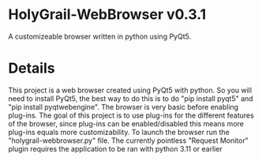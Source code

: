 # HolyGrail-WebBrowser v0.3.1
A customizeable browser written in python using PyQt5.
# Details
This project is a web browser created using PyQt5 with python.
So you will need to install PyQt5, the best way to do this is to do "pip install pyqt5" and "pip install pyqtwebengine".
The browser is very basic before enabling plug-ins.
The goal of this project is to use plug-ins for the different features of the browser,
since plug-ins can be enabled/disabled this means more plug-ins equals more customizability.
To launch the browser run the "holygrail-webbrowser.py" file.
The currently pointless "Request Monitor" plugin requires the application to be ran with python 3.11 or earlier
